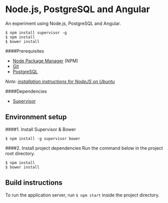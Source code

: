 # Node.js, PostgreSQL and Angular

An experiment using Node.js, PostgreSQL and Angular.

    $ npm install supervisor -g
    $ npm install
    $ bower install
    
####Prerequisites

* [Node Package Manager](https://npmjs.org/) (NPM)
* [Git](http://git-scm.com/)
* [PostgreSQL](http://www.postgresql.org/)

*Note: [installation instructions for NodeJS on Ubuntu](http://stackoverflow.com/questions/16302436/install-nodejs-on-ubuntu-12-10/16303380#16303380)*

####Dependencies

* [Supervisor](https://github.com/petruisfan/node-supervisor)

## Environment setup
####1. Install Supervisor & Bower

    $ npm install -g supervisor bower

####2. Install project dependencies
Run the command below in the project root directory.

    $ npm install
    $ bower install

## Build instructions
To run the application server, run `$ npm start` inside the project directory.
